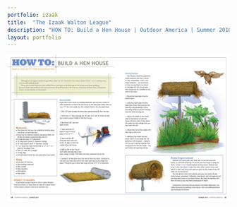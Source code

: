 ```yaml
---
portfolio: izaak
title:  "The Izaak Walton League"
description: "HOW TO: Build a Hen House | Outdoor America | Summer 2010"
layout: portfolio
---
```

<div class="row">
    <div class="col-md-12">
    <img src="../images/izaak4.jpg" class="img-fluid"/>
    </div>
</div>